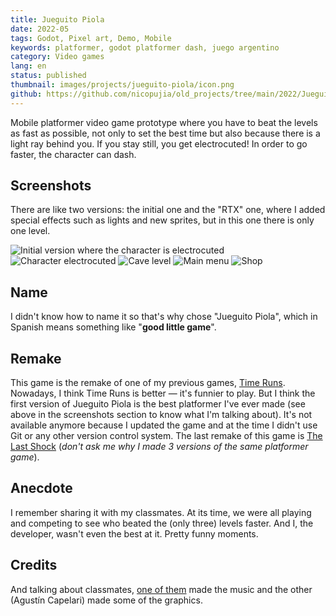 ```yaml
---
title: Jueguito Piola
date: 2022-05
tags: Godot, Pixel art, Demo, Mobile
keywords: platformer, godot platformer dash, juego argentino
category: Video games
lang: en
status: published
thumbnail: images/projects/jueguito-piola/icon.png
github: https://github.com/nicopujia/old_projects/tree/main/2022/Jueguito%20Piola
---
```


Mobile platformer video game prototype where you have to beat the levels as fast as possible, not only to set the best time but also because there is a light ray behind you. If you stay still, you get electrocuted! In order to go faster, the character can dash.

## Screenshots

There are like two versions: the initial one and the "RTX" one, where I added special effects such as lights and new sprites, but in this one there is only one level.

![Initial version where the character is electrocuted]({static}/images/projects/jueguito-piola/electrocuted-old.jpg)
![Character electrocuted]({static}/images/projects/jueguito-piola/electrocuted.jpg)
![Cave level]({static}/images/projects/jueguito-piola/cave-level.jpg)
![Main menu]({static}/images/projects/jueguito-piola/main-menu.jpg)
![Shop]({static}/images/projects/jueguito-piola/shop.jpg)

## Name

I didn't know how to name it so that's why chose "Jueguito Piola", which in Spanish means something like "**good little game**".

## Remake

This game is the remake of one of my previous games, [Time Runs]({filename}/time-runs.md). Nowadays, I think Time Runs is better — it's funnier to play. But I think the first version of Jueguito Piola is the best platformer I've ever made (see above in the screenshots section to know what I'm talking about). It's not available anymore because I updated the game and at the time I didn't use Git or any other version control system. The last remake of this game is [The Last Shock]({filename}/the-last-shock.md) (*don't ask me why I made 3 versions of the same platformer game*).

## Anecdote

I remember sharing it with my classmates. At its time, we were all playing and competing to see who beated the (only three) levels faster. And I, the developer, wasn't even the best at it. Pretty funny moments.

## Credits

And talking about classmates, [one of them](https://www.youtube.com/@C_25Music) made the music and the other (Agustín Capelari) made some of the graphics.
